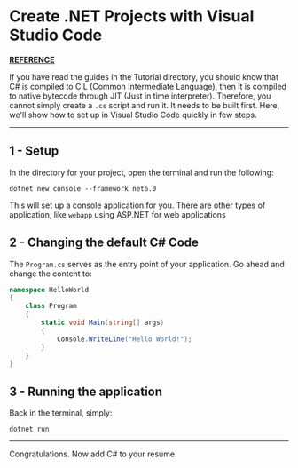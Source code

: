 # Create .NET Projects with Visual Studio Code

[__REFERENCE__](https://docs.microsoft.com/en-us/dotnet/core/tutorials/with-visual-studio-code)

If you have read the guides in the Tutorial directory, you should know that C# is compiled to CIL (Common Intermediate Language), then it is compiled to native bytecode through JIT (Just in time interpreter). Therefore, you cannot simply create a `.cs` script and run it. It needs to be built first. Here, we'll show how to set up in Visual Studio Code quickly in few steps.

---

## 1 - Setup

In the directory for your project, open the terminal and run the following:

```
dotnet new console --framework net6.0
```

This will set up a console application for you. There are other types of application, like `webapp` using ASP.NET for web applications

## 2 - Changing the default C# Code

The `Program.cs` serves as the entry point of your application. Go ahead and change the content to:

```cs
namespace HelloWorld
{
    class Program
    {
        static void Main(string[] args)
        {
            Console.WriteLine("Hello World!");
        }
    }
}
```


## 3 - Running the application

Back in the terminal, simply:

```
dotnet run
```

---

Congratulations. Now add C# to your resume.